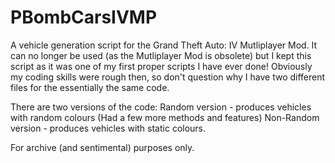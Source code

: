 # PBombCarsIVMP
A vehicle generation script for the Grand Theft Auto: IV Mutliplayer Mod. It can no longer be used (as the Mutliplayer Mod is obsolete) but I kept this script as it was one of my first proper scripts I have ever done! Obviously my coding skills were rough then, so don't question why I have two different files for the essentially the same code.

There are two versions of the code: 
Random version - produces vehicles with random colours (Had a few more methods and features)
Non-Random version - produces vehicles with static colours.

For archive (and sentimental) purposes only.
